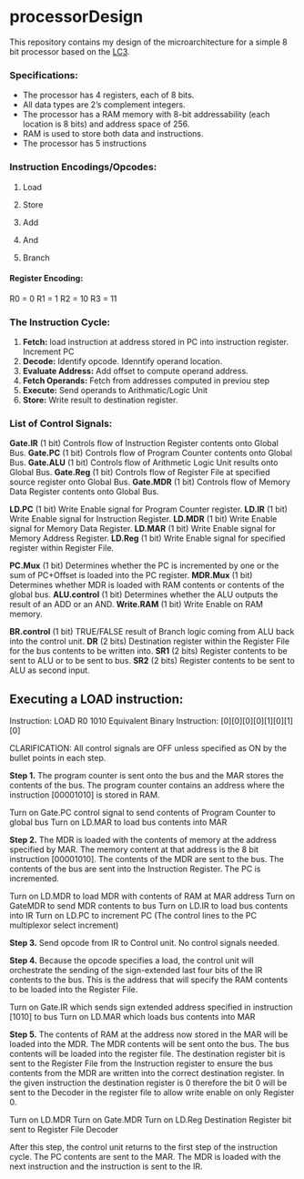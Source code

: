# processorDesign

This repository contains my design of the microarchitecture for a simple 8 bit processor based on the [LC3][link1].

### Specifications:
* The processor has 4 registers, each of 8 bits.
* All data types are 2’s complement integers.
* The processor has a RAM memory with 8-bit addressability (each location is 8 bits)
and address space of 256.
* RAM is used to store both data and instructions.
* The processor has 5 instructions


### Instruction Encodings/Opcodes:
1. Load


2. Store


3. Add


4. And


5. Branch


#### Register Encoding: 
R0 = 0
R1 = 1
R2 = 10
R3 = 11




### The Instruction Cycle:
1. **Fetch:** load instruction at address stored in PC into instruction register. Increment PC
2. **Decode:** Identify opcode. Idenntify operand location.
3. **Evaluate Address:** Add offset to compute operand address.
4. **Fetch Operands:** Fetch from addresses computed in previou step
5. **Execute:** Send operands to Arithmatic/Logic Unit
6. **Store:** Write result to destination register. 


### List of Control Signals:
**Gate.IR** (1 bit) Controls flow of Instruction Register contents onto Global Bus.
**Gate.PC** (1 bit) Controls flow of Program Counter contents onto Global Bus.
**Gate.ALU** (1 bit) Controls flow of Arithmetic Logic Unit results onto Global Bus.
**Gate.Reg** (1 bit) Controls flow of Register File at specified source register onto Global Bus.
**Gate.MDR** (1 bit) Controls flow of Memory Data Register contents onto Global Bus.

**LD.PC** (1 bit) Write Enable signal for Program Counter register. 
**LD.IR** (1 bit) Write Enable signal for Instruction Register. 
**LD.MDR** (1 bit) Write Enable signal for Memory Data Register.
**LD.MAR** (1 bit) Write Enable signal for Memory Address Register.
**LD.Reg** (1 bit) Write Enable signal for specified register within Register File. 

**PC.Mux** (1 bit) Determines whether the PC is incremented by one or the sum of PC+Offset is loaded into the PC register.
**MDR.Mux** (1 bit) Determines whether MDR is loaded with RAM contents or contents of the global bus.
**ALU.control** (1 bit) Determines whether the ALU outputs the result of an ADD or an AND.
**Write.RAM** (1 bit) Write Enable on RAM memory. 

**BR.control** (1 bit) TRUE/FALSE result of Branch logic coming from ALU back into the control unit.
**DR** (2 bits) Destination register within the Register File for the bus contents to be written into.
**SR1** (2 bits) Register contents to be sent to ALU or to be sent to bus.
**SR2** (2 bits) Register contents to be sent to ALU as second input.


## Executing a LOAD instruction:
Instruction: LOAD R0 1010
Equivalent Binary Instruction: [0][0][0][0][1][0][1][0]

CLARIFICATION: All control signals are OFF unless specified as ON by the bullet points in each step.

**Step 1.** 
The program counter is sent onto the bus and the MAR stores the contents of the bus. The program counter contains an address where the instruction [00001010] is stored in RAM.

Turn on Gate.PC control signal to send contents of Program Counter to global bus
Turn on LD.MAR to load bus contents into MAR

**Step 2.** 
The MDR is loaded with the contents of memory at the address specified by MAR. The memory content at that address is the 8 bit instruction [00001010]. The contents of the MDR are sent to the bus. The contents of the bus are sent into the Instruction Register. The PC is incremented.

Turn on LD.MDR to load MDR with contents of RAM at MAR address
Turn on GateMDR to send MDR contents to bus 
Turn on LD.IR to load bus contents into IR
Turn on LD.PC to increment PC (The control lines to the PC multiplexor select increment)

**Step 3.** 
Send opcode from IR to Control unit. No control signals needed.

**Step 4.**
Because the opcode specifies a load, the control unit will orchestrate the sending of the sign-extended last four bits of the IR contents to the bus. This is the address that will specify the RAM contents to be loaded into the Register File.

Turn on Gate.IR which sends sign extended address specified in instruction [1010] to bus
Turn on LD.MAR which loads bus contents into MAR

**Step 5.** 
The contents of RAM at the address now stored in the MAR will be loaded into the MDR. The MDR contents will be sent onto the bus. The bus contents will be loaded into the register file. The destination register bit is sent to the Register File from the Instruction register to ensure the bus contents from the MDR are written into the correct destination register. In the given instruction the destination register is 0 therefore the bit 0 will be sent to the Decoder in the register file to allow write enable on only Register 0. 

Turn on LD.MDR
Turn on Gate.MDR
Turn on LD.Reg
Destination Register bit sent to Register File Decoder

After this step, the control unit returns to the first step of the instruction cycle. The PC contents are sent to the MAR. The MDR is loaded with the next instruction and the instruction is sent to the IR. 


[link1]: https://github.com/chiragsakhuja/lc3tools
